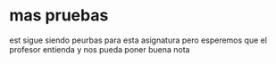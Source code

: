 # mas pruebas 
est sigue siendo peurbas para esta asignatura 
pero esperemos que el profesor entienda y nos pueda poner buena nota 

